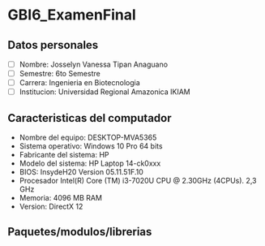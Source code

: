 # GBI6_ExamenFinal
## Datos personales
- [ ] Nombre: Josselyn Vanessa Tipan Anaguano 
- [ ] Semestre: 6to Semestre 
- [ ] Carrera: Ingenieria en Biotecnologia 
- [ ] Institucion: Universidad Regional Amazonica IKIAM
## Caracteristicas del computador
- Nombre del equipo: DESKTOP-MVA5365 
- Sistema operativo: Windows 10 Pro 64 bits 
- Fabricante del sistema: HP
- Modelo del sistema: HP Laptop 14-ck0xxx
- BIOS: InsydeH20 Version 05.11.51F.10
- Procesador Intel(R) Core (TM) i3-7020U CPU @ 2.30GHz (4CPUs). 2,3 GHz
- Memoria: 4096 MB RAM
- Version: DirectX 12

## Paquetes/modulos/librerias 


